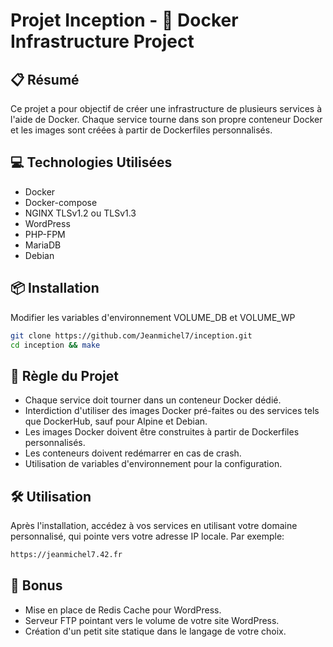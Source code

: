 # Projet Inception - 🐋 Docker Infrastructure Project

## 📋 Résumé

Ce projet a pour objectif de créer une infrastructure de plusieurs services à l'aide de Docker. Chaque service tourne dans son propre conteneur Docker et les images sont créées à partir de Dockerfiles personnalisés.

## 💻 Technologies Utilisées

- Docker
- Docker-compose
- NGINX TLSv1.2 ou TLSv1.3
- WordPress
- PHP-FPM
- MariaDB
- Debian 

## 📦 Installation
Modifier les variables d'environnement VOLUME_DB et VOLUME_WP
```bash
git clone https://github.com/Jeanmichel7/inception.git
cd inception && make
```

## 📜 Règle du Projet

- Chaque service doit tourner dans un conteneur Docker dédié.
- Interdiction d'utiliser des images Docker pré-faites ou des services tels que DockerHub, sauf pour Alpine et Debian.
- Les images Docker doivent être construites à partir de Dockerfiles personnalisés.
- Les conteneurs doivent redémarrer en cas de crash.
- Utilisation de variables d'environnement pour la configuration.

## 🛠️ Utilisation

Après l'installation, accédez à vos services en utilisant votre domaine personnalisé, qui pointe vers votre adresse IP locale. Par exemple:

```bash
https://jeanmichel7.42.fr
```

## 🌟 Bonus

- Mise en place de Redis Cache pour WordPress.
- Serveur FTP pointant vers le volume de votre site WordPress.
- Création d'un petit site statique dans le langage de votre choix.
